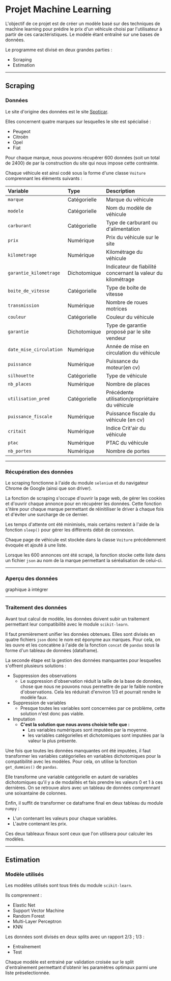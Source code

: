 # Projet Machine Learning

L'objectif de ce projet est de créer un modèle basé sur des techniques de machine learning pour prédire le prix d'un véhicule choisi par l'utilisateur à partir de ces caractéristiques. Le modèle étant entraîné sur une bases de données.

Le programme est divisé en deux grandes parties :

- Scraping
- Estimation

---
## Scraping

### **Données**

Le site d'origine des données est le site [Spoticar](https://www.spoticar.fr). 

Elles concernent quatre marques sur lesquelles le site est spécialisé :

- Peugeot
- Citroën
- Opel
- Fiat

Pour chaque marque, nous pouvons récupérer 600 données (soit un total de 2400) de par la construction du site qui nous impose cette contrainte.

Chaque véhicule est ainsi codé sous la forme d'une classe `Voiture` comprennant les éléments suivants :

| Variable   |      Type      | Description    |
|:-|:-|:-|
| `marque` |Catégorielle| Marque du véhicule| 
| `modele` |Catégorielle| Nom du modèle de véhicule| 
| `carburant` |Catégorielle| Type de carburant ou d'alimentation | 
| `prix` |Numérique| Prix du véhicule sur le site|
| `kilometrage` |Numérique| Kilométrage du véhicule |
| `garantie_kilometrage` |Dichotomique| Indicateur de fiabilité concernant la valeur du kilométrage |
| `boite_de_vitesse` |Catégorielle| Type de boîte de vitesse |
| `transmission` |Numérique| Nombre de roues motrices | 
| `couleur` |Catégorielle| Couleur du véhicule | 
|  `garantie` |Dichotomique| Type de garantie proposé par le site vendeur | 
| `date_mise_circulation` |Numérique| Année de mise en  circulation du véhicule| 
| `puissance` |Numérique| Puissance du moteur(en cv) |
| `silhouette` |Catégorielle| Type de véhicule | 
| `nb_places` |Numérique| Nombre de places | 
| `utilisation_pred` |Catégorielle| Précédente utilisation/propriétaire du véhicule | 
| `puissance_fiscale` |Numérique| Puissance fiscale du véhicule (en cv) |
| `critait` |Numérique| Indice Crit'air du véhicule | 
| `ptac` |Numérique| PTAC du véhicule | 
| `nb_portes` |Numérique| Nombre de portes |
---
### **Récupération des données**

Le scraping fonctionne à l'aide du module `selenium` et du navigateur Chrome de Google (ainsi que son driver). 

La fonction de scraping s'occupe d'ouvrir la page web, de gérer les cookies et d'ouvrir chaque annonce pour en récupérer les données. Cette fonction s'itère pour chaque marque permettant de réinitiliser le driver  à chaque fois et d'éviter une surcharge de ce dernier. 

Les temps d'attente ont été minimisés, mais certains restent à l'aide de la fonction `sleep()` pour gérer les différents débit de connexion. 

Chaque page de véhicule est stockée dans la classe `Voiture` précédemment évoquée et ajouté à une liste. 

Lorsque les 600 annonces ont été scrapé, la fonction stocke cette liste dans un fichier `json` au nom de la marque permettant la séréalisation de celui-ci.

---
### **Aperçu des données**

graphique à intégrer

---
### **Traitement des données**

Avant tout calcul de modèle, les données doivent subir un traitement permettant leur compatibilité avec le module `scikit-learn`. 

Il faut premièrement unifier les données obtenues. Elles sont divisés en quatre fichiers `json` donc le nom est éponyme aux marques. Pour cela, on les ouvre et les concatène à l'aide de la fonction `concat` de `pandas` sous la forme d'un tableau de données (dataframe).
 
La seconde étape est la gestion des données manquantes pour lesquelles s'offrent plusieurs solutions :

- Suppression des observations
    - Le suppression d'observation réduit la taille de la base de données, chose que nous ne pouvons nous permettre de par le faible nombre d'observations. Cela les réduirait d'environ 1/3 et pourrait rendre le modèle faux.
- Suppression de variables
    - Presque toutes les variables sont concernées par ce problème, cette solution n'est donc pas viable.
- Imputation
    - **C'est la solution que nous avons choisie telle que :**
        - Les variables numériques sont imputées par la moyenne.
        - les variables catégorielles et dichotomiques sont imputées par la valeur la plus présente.

Une fois que toutes les données manquantes ont été imputées, il faut transformer les variables catégorielles en variables dichotomiques pour la compatibilité avec les modèles. Pour cela, on utilise la fonction `get_dummies()` de `pandas`.

Elle transforme une variable catégorielle en autant de variables dichotomiques qu'il y a de modalités et fais prendre les valeurs 0 et 1 à ces dernières. On se retrouve alors avec un tableau de données comprennant une soixantaine de colonnes.

Enfin, il suffit de transformer ce dataframe final en deux tableau du module `numpy` : 
- L'un contenant les valeurs pour chaque variables.
- L'autre contenant les prix.

Ces deux tableaux finaux sont ceux que l'on utilisera pour calculer les modèles.

---

## Estimation
### **Modèle utilisés**

Les modèles utilisés sont tous tirés du module `scikit-learn`.

Ils comprennent :

- Elastic Net
- Support Vector Machine
- Random Forest
- Multi-Layer Perceptron
- KNN

Les données sont divisés en deux splits avec un rapport 2/3 ; 1/3  :

+ Entraînement
+ Test

Chaque modèle est entrainé par validation croisée sur le split d'entraînement permettant d'obtenir les paramètres optimaux parmi une liste préselectionnée.

